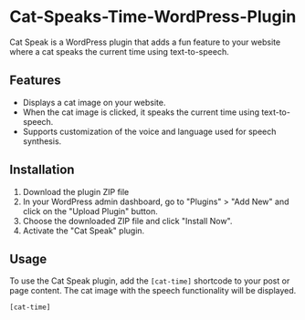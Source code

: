 # Cat-Speaks-Time-WordPress-Plugin

Cat Speak is a WordPress plugin that adds a fun feature to your website where a cat speaks the current time using text-to-speech.

## Features

- Displays a cat image on your website.
- When the cat image is clicked, it speaks the current time using text-to-speech.
- Supports customization of the voice and language used for speech synthesis.

## Installation

1. Download the plugin ZIP file 
2. In your WordPress admin dashboard, go to "Plugins" > "Add New" and click on the "Upload Plugin" button.
3. Choose the downloaded ZIP file and click "Install Now".
4. Activate the "Cat Speak" plugin.

## Usage

To use the Cat Speak plugin, add the `[cat-time]` shortcode to your post or page content. The cat image with the speech functionality will be displayed.

```shortcode
[cat-time]
